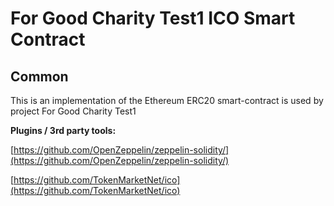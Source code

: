 # For Good Charity Test1 ICO Smart Contract

## Common

This is an implementation of the Ethereum ERC20 smart-contract is used by project For Good Charity Test1

<b>Plugins / 3rd party tools:</b>

[https://github.com/OpenZeppelin/zeppelin-solidity/](https://github.com/OpenZeppelin/zeppelin-solidity/)

[https://github.com/TokenMarketNet/ico](https://github.com/TokenMarketNet/ico)